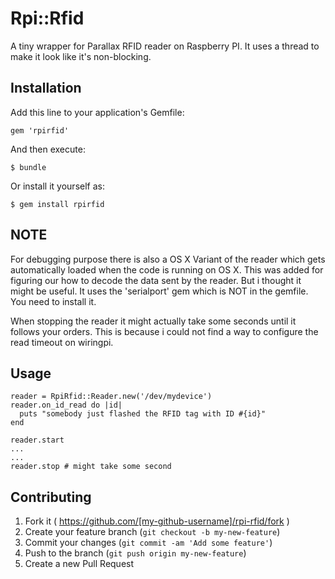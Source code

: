 # Rpi::Rfid

A tiny wrapper for Parallax RFID reader on Raspberry PI. It uses a thread to make it look like it's non-blocking.

## Installation

Add this line to your application's Gemfile:

    gem 'rpirfid'

And then execute:

    $ bundle

Or install it yourself as:

    $ gem install rpirfid

## NOTE

For debugging purpose there is also a OS X Variant of the reader which gets automatically loaded when the code is running on OS X. This was added for figuring our how to decode the data sent by the reader. But i thought it might be useful. It uses the 'serialport' gem which is NOT in the gemfile. You need to install it.

When stopping the reader it might actually take some seconds until it follows your orders. This is because i could not find a way to configure the read timeout on wiringpi.


## Usage

```
reader = RpiRfid::Reader.new('/dev/mydevice')
reader.on_id_read do |id|
  puts "somebody just flashed the RFID tag with ID #{id}"
end

reader.start
...
...
reader.stop # might take some second
```

## Contributing

1. Fork it ( https://github.com/[my-github-username]/rpi-rfid/fork )
2. Create your feature branch (`git checkout -b my-new-feature`)
3. Commit your changes (`git commit -am 'Add some feature'`)
4. Push to the branch (`git push origin my-new-feature`)
5. Create a new Pull Request
